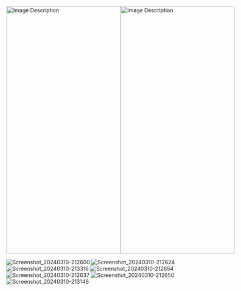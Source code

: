 
<div style="display: flex;">
  <img src="https://github.com/YagizTopaldemir/BalanceCard/assets/159691508/514cab88-3e3f-43fb-b9f5-f85f72c48216" width="300" height="650" alt="Image Description">
  <img src="https://github.com/YagizTopaldemir/BalanceCard/assets/159691508/514cab88-3e3f-43fb-b9f5-f85f72c48216" width="300" height="650" alt="Image Description">
</div>

![Screenshot_20240310-212600](https://github.com/YagizTopaldemir/BalanceCard/assets/159691508/a690ceb5-f103-4ae9-a84c-9e34523b95de)
![Screenshot_20240310-212624](https://github.com/YagizTopaldemir/BalanceCard/assets/159691508/336d3172-fb0d-4db4-a258-a6c501103559)
![Screenshot_20240310-213316](https://github.com/YagizTopaldemir/BalanceCard/assets/159691508/3583d876-050c-4e9f-949f-62da40c360ce)
![Screenshot_20240310-212654](https://github.com/YagizTopaldemir/BalanceCard/assets/159691508/fb8c884f-e165-4943-bde3-14c147aa6716)
![Screenshot_20240310-212637](https://github.com/YagizTopaldemir/BalanceCard/assets/159691508/5dc9b0ae-767c-40ed-a1fc-54aaaba03df8)
![Screenshot_20240310-212650](https://github.com/YagizTopaldemir/BalanceCard/assets/159691508/38560b9a-796b-43a0-873c-0c83686e6785)
![Screenshot_20240310-213146](https://github.com/YagizTopaldemir/BalanceCard/assets/159691508/93ee5d0d-e0ec-403c-b151-3230780af417)
